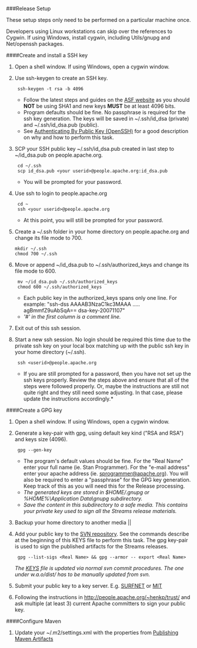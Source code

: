 ###Release Setup

These setup steps only need to be performed on a particular machine once.

Developers using Linux workstations can skip over the references to Cygwin. If using Windows, install cygwin, including Utils/gnupg and Net/openssh packages.

####Create and install a SSH key

1. Open a shell window. If using Windows, open a cygwin window.
2. Use ssh-keygen to create an SSH key.

        ssh-keygen -t rsa -b 4096

    - Follow the latest steps and guides on the [ASF website](http://www.apache.org/dev/openpgp.html#generate-key) as you should **NOT** be using SHA1 and new keys **MUST** be at least 4096 bits.
    - Program defaults should be fine. No passphrase is required for the ssh key generation. The keys will be saved in ~/.ssh/id_dsa (private) and ~/.ssh/id_dsa.pub (public).
    - See [Authenticating By Public Key (OpenSSH)](http://www.networknewz.com/networknewz-10-20030707AuthenticatingbyPublicKeyOpenSSH.html) for a good description on why and how to perform this task.
3. SCP your SSH public key ~/.ssh/id_dsa.pub created in last step to ~/id_dsa.pub on people.apache.org.  

        cd ~/.ssh  
        scp id_dsa.pub <your userid>@people.apache.org:id_dsa.pub  

    - You will be prompted for your password.
4. Use ssh to login to people.apache.org

        cd ~    
        ssh <your userid>@people.apache.org  

    - At this point, you will still be prompted for your password.
5.  Create a ~/.ssh folder in your home directory on people.apache.org and change its file mode to 700.

        mkdir ~/.ssh  
        chmod 700 ~/.ssh  

6. Move or append ~/id_dsa.pub to ~/.ssh/authorized_keys and change its file mode to 600.

        mv ~/id_dsa.pub ~/.ssh/authorized_keys
        chmod 600 ~/.ssh/authorized_keys

    - Each public key in the authorized_keys spans only one line.  For example: "ssh-dss AAAAB3NzaC1kc3MAAA ..... agBmmfZ9uAbSqA== dsa-key-20071107"
    - *'#' in the first column is a comment line.*

7. Exit out of this ssh session.

8. Start a new ssh session. No login should be required this time due to the private ssh key on your local box matching up with the public ssh key in your home directory (~/.ssh).

        ssh <userid>@people.apache.org

    - If you are still prompted for a password, then you have not set up the ssh keys properly. Review the steps above and ensure that all of the steps were followed properly. Or, maybe the instructions are still not quite right and they still need some adjusting. In that case, please update the instructions accordingly.*

####Create a GPG key

1. Open a shell window. If using Windows, open a cygwin window.
2. Generate a key-pair with gpg, using default key kind ("RSA and RSA") and keys size (4096).

        gpg --gen-key

    - The program's default values should be fine. For the "Real Name" enter your full name (ie. Stan Programmer). For the "e-mail address" enter your apache address (ie. sprogrammer@apache.org). You will also be required to enter a "passphrase" for the GPG key generation. Keep track of this as you will need this for the Release processing.
    - *The generated keys are stored in $HOME/.gnupg or %HOME%\Application Data\gnupg subdirectory.*
    - *Save the content in this subdirectory to a safe media. This contains your private key used to sign all the Streams release materials.*

3. Backup your home directory to another media ||
4. Add your public key to the [SVN repository](https://svn.apache.org/repos/asf/incubator/streams/KEYS). See the commands describe at the beginning of this KEYS file to perform this task. The gpg key-pair is used to sign the published artifacts for the Streams releases.

        gpg --list-sigs <Real Name> && gpg --armor -- export <Real Name>

    *The [KEYS](https://svn.apache.org/repos/asf/incubator/streams/KEYS) file is updated via normal svn commit procedures. The one under w.a.o/dist/ has to be manually updated from svn.*

5. Submit your public key to a key server. E.g. [SURFNET](http://pgp.surfnet.nl:11371/) or [MIT](http://pgp.mit.edu/)

6. Following the instructions in http://people.apache.org/~henkp/trust/ and ask multiple (at least 3) current Apache committers to sign your public key.

####Configure Maven

1. Update your ~/.m2/settings.xml with the properties from [Publishing Maven Artifacts](http://www.apache.org/dev/publishing-maven-artifacts.html#dev-env)
